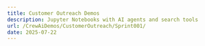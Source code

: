 ```yaml
---
title: Customer Outreach Demos
description: Jupyter Notebooks with AI agents and search tools
url: /CrewAiDemos/CustomerOutreach/Sprint001/
date: 2025-07-22
---
```

